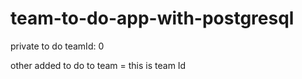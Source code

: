 # team-to-do-app-with-postgresql

private to do teamId: 0

other added to do to team = this is team Id
